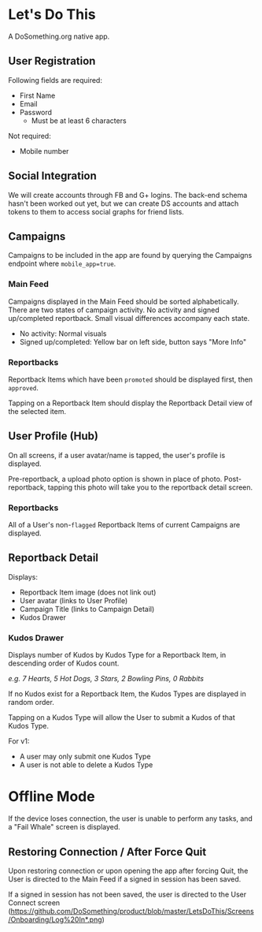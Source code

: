 # Let's Do This

A DoSomething.org native app.

## User Registration

Following fields are required:
* First Name
* Email
* Password
    * Must be at least 6 characters

Not required:
* Mobile number

## Social Integration  

We will create accounts through FB and G+ logins. The back-end schema hasn't been worked out yet, but we can create DS accounts and attach tokens to them to access social graphs for friend lists.

## Campaigns

Campaigns to be included in the app are found by querying the Campaigns endpoint where `mobile_app=true`.

### Main Feed

Campaigns displayed in the Main Feed should be sorted alphabetically.
There are two states of campaign activity. No activity and signed up/completed reportback. Small visual differences accompany each state. 

- No activity: Normal visuals
- Signed up/completed: Yellow bar on left side, button says "More Info"

### Reportbacks

Reportback Items which have been `promoted` should be displayed first, then `approved`.

Tapping on a Reportback Item should display the Reportback Detail view of the selected item.

## User Profile (Hub)

On all screens, if a user avatar/name is tapped, the user's profile is displayed.

Pre-reportback, a upload photo option is shown in place of photo.
Post-reportback, tapping this photo will take you to the reportback detail screen.

### Reportbacks

All of a User's non-`flagged` Reportback Items of current Campaigns are displayed.

## Reportback Detail

Displays:
* Reportback Item image (does not link out)
* User avatar (links to User Profile)
* Campaign Title (links to Campaign Detail)
* Kudos Drawer


### Kudos Drawer

Displays number of Kudos by Kudos Type for a Reportback Item, in descending order of Kudos count.

*e.g. 7 Hearts, 5 Hot Dogs, 3 Stars, 2 Bowling Pins, 0 Rabbits*

If no Kudos exist for a Reportback Item, the Kudos Types are displayed in random order.

Tapping on a Kudos Type will allow the User to submit a Kudos of that Kudos Type.

For v1:
* A user may only submit one Kudos Type
* A user is not able to delete a Kudos Type

# Offline Mode
If the device loses connection, the user is unable to perform any tasks, and a "Fail Whale" screen is displayed.

## Restoring Connection / After Force Quit
Upon restoring connection or upon opening the app after forcing Quit, the User is directed to the Main Feed if a signed in session has been saved.

If a signed in session has not been saved, the user is directed to the User Connect screen (https://github.com/DoSomething/product/blob/master/LetsDoThis/Screens/Onboarding/Log%20In*.png)

